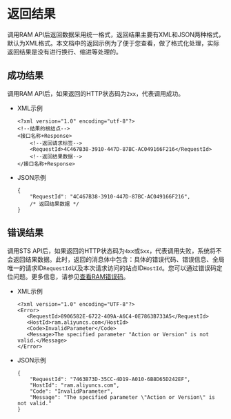 # 返回结果

调用RAM API后返回数据采用统一格式，返回结果主要有XML和JSON两种格式，默认为XML格式。本文档中的返回示例为了便于您查看，做了格式化处理，实际返回结果是没有进行换行、缩进等处理的。

## 成功结果

调用RAM API后，如果返回的HTTP状态码为`2xx`，代表调用成功。

-   XML示例

    ```
    <?xml version="1.0" encoding="utf-8"?>
    <!--结果的根结点-->
    <接口名称+Response>
        <!--返回请求标签-->
        <RequestId>4C467B38-3910-447D-87BC-AC049166F216</RequestId>
        <!--返回结果数据-->
    </接口名称+Response>
    ```

-   JSON示例

    ```
    {
        "RequestId": "4C467B38-3910-447D-87BC-AC049166F216",
        /* 返回结果数据 */
    }
    ```


## 错误结果

调用STS API后，如果返回的HTTP状态码为`4xx`或`5xx`，代表调用失败，系统将不会返回结果数据。此时，返回的消息体中包含：具体的错误代码、错误信息、全局唯一的请求ID`RequestId`以及本次请求访问的站点ID`HostId`。您可以通过错误码定位问题。更多信息，请参见[查看RAM错误码](https://error-center.aliyun.com/status/product/Ram)。

-   XML示例

    ```
    <?xml version="1.0" encoding="UTF-8"?>
    <Error>
       <RequestId>8906582E-6722-409A-A6C4-0E7863B733A5</RequestId>
       <HostId>ram.aliyuncs.com</HostId>
       <Code>InvalidParameter</Code>
       <Message>The specified parameter "Action or Version" is not valid.</Message>
    </Error>
    ```

-   JSON示例

    ```
    {
        "RequestId": "7463B73D-35CC-4D19-A010-6B8D65D242EF",
        "HostId": "ram.aliyuncs.com",
        "Code": "InvalidParameter",
        "Message": "The specified parameter \"Action or Version\" is not valid."
    }
    ```


